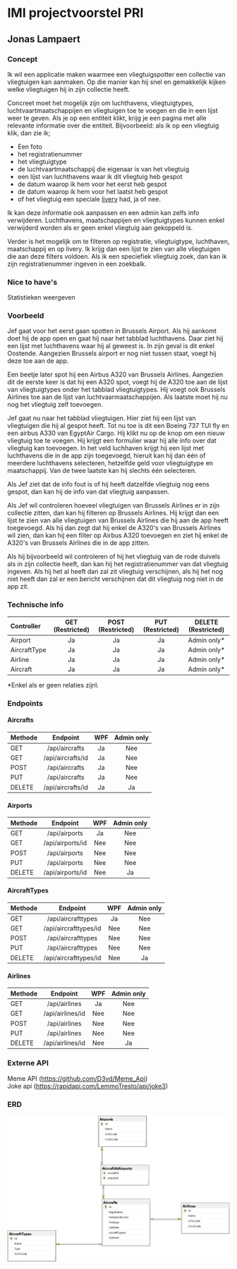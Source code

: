 # IMI projectvoorstel PRI
## Jonas Lampaert
### Concept

Ik wil een applicatie maken waarmee een vliegtuigspotter een collectie van vliegtuigen kan aanmaken. Op die manier kan hij snel en gemakkelijk kijken welke vliegtuigen hij in zijn collectie heeft.

Concreet moet het mogelijk zijn om luchthavens, vliegtuigtypes, luchtvaartmaatschappijen en vliegtuigen toe te voegen en die in een lijst weer te geven. Als je op een entiteit klikt, krijg je een pagina met alle relevante informatie over die entiteit. Bijvoorbeeld: als ik op een vliegtuig klik, dan zie ik;
- Een foto
- het registratienummer
- het vliegtuigtype
- de luchtvaartmaatschappij die eigenaar is van het vliegtuig
- een lijst van luchthavens waar ik dit vliegtuig heb gespot
- de datum waarop ik hem voor het eerst heb gespot
- de datum waarop ik hem voor het laatst heb gespot
- of het vliegtuig een speciale [livery](https://bit.ly/3seIFHW) had, ja of nee.

Ik kan deze informatie ook aanpassen en een admin kan zelfs info verwijderen. Luchthavens, maatschappijen en vliegtuigtypes kunnen enkel verwijderd worden als er geen enkel vliegtuig aan gekoppeld is.

Verder is het mogelijk om te filteren op registratie, vliegtuigtype, luchthaven, maatschappij en op livery. Ik krijg dan een lijst te zien van alle vliegtuigen die aan deze filters voldoen. Als ik een speciefiek vliegtuig zoek, dan kan ik zijn registratienummer ingeven in een zoekbalk.

### Nice to have's
Statistieken weergeven

### Voorbeeld
Jef gaat voor het eerst gaan spotten in Brussels Airport. Als hij aankomt doet hij de app open en gaat hij naar het tabblad luchthavens. Daar ziet hij een lijst met luchthavens waar hij al geweest is. In zijn geval is dit enkel Oostende. Aangezien Brussels airport er nog niet tussen staat, voegt hij deze toe aan de app.

Een beetje later spot hij een Airbus A320 van Brussels Airlines. Aangezien dit de eerste keer is dat hij een A320 spot, voegt hij de A320 toe aan de lijst van vliegtuigtypes onder het tabblad vliegtuigtypes. Hij voegt ook Brussels Airlines toe aan de lijst van luchtvaarmaatschappijen. Als laatste moet hij nu nog het vliegtuig zelf toevoegen.

Jef gaat nu naar het tabblad vliegtuigen. Hier ziet hij een lijst van vliegtuigen die hij al gespot heeft. Tot nu toe is dit een Boeing 737 TUI fly en een airbus A330 van EgyptAir Cargo. Hij klikt nu op de knop om een nieuw vliegtuig toe te voegen. Hij krijgt een formulier waar hij alle info over dat vliegtuig kan toevoegen. In het veld luchhaven krijgt hij een lijst met luchthavens die in de app zijn toegevoegd, hieruit kan hij dan één of meerdere luchthavens selecteren, hetzelfde geld voor vliegtuigtype en maatschappij. Van de twee laatste kan hij slechts één selecteren.

Als Jef ziet dat de info fout is of hij heeft datzelfde vliegtuig nog eens gespot, dan kan hij de info van dat vliegtuig aanpassen.

Als Jef wil controleren hoeveel vliegtuigen van Brussels Airlines er in zijn collectie zitten, dan kan hij filteren op Brussels Airlines. Hij krijgt dan een lijst te zien van alle vliegtuigen van Brussels Airlines die hij aan de app heeft toegevoegd. Als hij dan zegt dat hij enkel de A320's van Brussels Airlines wil zien, dan kan hij een filter op Airbus A320 toevoegen en ziet hij enkel de A320's van Brussels Airlines die in de app zitten.

Als hij bijvoorbeeld wil controleren of hij het vliegtuig van de rode duivels als in zijn collectie heeft, dan kan hij het registratienummer van dat vliegtuig ingeven. Als hij het al heeft dan zal zit vliegtuig verschijnen, als hij het nog niet heeft dan zal er een bericht verschijnen dat dit vliegtuig nog niet in de app zit.

### Technische info

| Controller   | GET (Restricted) | POST (Restricted) | PUT (Restricted) | DELETE (Restricted) |
| :---         |    :----:        |    :----:         |    :----:        |        :---:        |
| Airport      | Ja               | Ja                | Ja               | Admin only*          |
| AircraftType | Ja               | Ja                | Ja               | Admin only*          |
| Airline      | Ja               | Ja                | Ja               | Admin only*          |
| Aircraft     | Ja               | Ja                | Ja               | Admin only*          |

*Enkel als er geen relaties zijn\

### Endpoints
#### Aircrafts

| Methode      |      Endpoint         |         WPF       |     Admin only   |
| :---         |    :----:             |    :----:         |    :----:        |
| GET          | /api/aircrafts        | Ja                | Nee              |
| GET          | /api/aircrafts/id     | Ja                | Nee              |
| POST         | /api/aircrafts        | Ja                | Nee              |
| PUT          | /api/aircrafts        | Ja                | Nee              |
| DELETE       | /api/aircrafts/id     | Ja                | Ja               | 

#### Airports

| Methode      |      Endpoint         |         WPF       |     Admin only   |
| :---         |    :----:             |    :----:         |    :----:        |
| GET          | /api/airports         | Ja                | Nee              |
| GET          | /api/airports/id      | Nee               | Nee              |
| POST         | /api/airports         | Nee               | Nee              |
| PUT          | /api/airports         | Nee               | Nee              |
| DELETE       | /api/airports/id      | Nee               | Ja               |

#### AircraftTypes

| Methode      |      Endpoint         |         WPF       |     Admin only   |
| :---         |    :----:             |    :----:         |    :----:        |
| GET          | /api/aircrafttypes    | Ja                | Nee              |
| GET          | /api/aircrafttypes/id | Nee               | Nee              |
| POST         | /api/aircrafttypes    | Nee               | Nee              |
| PUT          | /api/aircrafttypes    | Nee               | Nee              |
| DELETE       | /api/aircrafttypes/id | Nee               | Ja               |

#### Airlines

| Methode      |      Endpoint         |         WPF       |     Admin only   |
| :---         |    :----:             |    :----:         |    :----:        |
| GET          | /api/airlines         | Ja                | Nee              |
| GET          | /api/airlines/id      | Nee               | Nee              |
| POST         | /api/airlines         | Nee               | Nee              |
| PUT          | /api/airlines         | Nee               | Nee              |
| DELETE       | /api/airlines/id      | Nee               | Ja               |

### Externe API

Meme API (https://github.com/D3vd/Meme_Api)\
Joke api (https://rapidapi.com/LemmoTresto/api/joke3)

### ERD
![test](ERD-AircraftDb.png) 